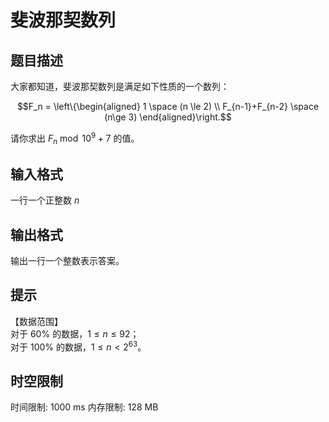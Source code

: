 # 斐波那契数列

## 题目描述

大家都知道，斐波那契数列是满足如下性质的一个数列：

$$F_n = \left\{\begin{aligned} 1 \space (n \le 2) \\ F_{n-1}+F_{n-2} \space (n\ge 3) \end{aligned}\right.$$


请你求出 $F_n \bmod 10^9 + 7$ 的值。


## 输入格式

一行一个正整数 $n$

## 输出格式

输出一行一个整数表示答案。

## 提示

【数据范围】    
对于 $60\%$ 的数据，$1\le n \le 92$；   
对于 $100\%$ 的数据，$1\le n < 2^{63}$。


## 时空限制

时间限制: 1000 ms
内存限制: 128 MB
